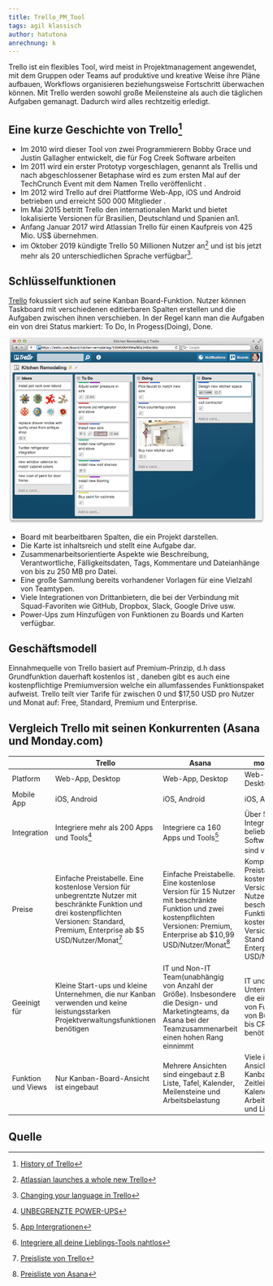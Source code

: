 ```yaml
---
title: Trello_PM_Tool
tags: agil klassisch
author: hatutona
anrechnung: k
---
```


Trello ist ein flexibles Tool, wird meist in Projektmanagement angewendet, mit dem Gruppen oder Teams auf produktive und kreative Weise ihre Pläne aufbauen, Workflows organisieren beziehungsweise Fortschritt überwachen können. Mit Trello werden sowohl große Meilensteine als auch die täglichen Aufgaben gemanagt. Dadurch wird alles rechtzeitig erledigt.

## Eine kurze Geschichte von Trello[^1]
* Im 2010 wird dieser Tool von zwei Programmierern Bobby Grace und Justin Gallagher entwickelt, die  für  Fog Creek Software arbeiten 
* Im 2011 wird ein erster Prototyp vorgeschlagen, genannt als Trellis und nach abgeschlossener Betaphase wird es zum ersten Mal auf der TechCrunch Event mit dem Namen Trello veröffenlicht .
* Im 2012 wird Trello auf drei Plattforme Web-App, iOS und Android betrieben und erreicht 500 000 Mitglieder .
* Im Mai 2015 betritt Trello den internationalen Markt und bietet lokalisierte Versionen für Brasilien, Deutschland und Spanien an1.
* Anfang Januar 2017 wird Atlassian Trello für einen Kaufpreis von 425 Mio. US$ übernehmen.
* im Oktober 2019 kündigte Trello 50 Millionen Nutzer an[^2]  und ist bis jetzt mehr als 20 unterschiedlichen Sprache verfügbar[^3].

## Schlüsselfunktionen 
[Trello](https://de.wikipedia.org/wiki/Kanban-Tafel) fokussiert sich auf seine Kanban Board-Funktion. Nutzer können Taskboard mit verschiedenen editierbaren Spalten erstellen und die Aufgaben zwischen ihnen verschieben. In der Regel kann man die Aufgaben ein von drei Status markiert: To Do, In Progess(Doing), Done.

![Beispielabbildung](Trello_PM_Tool/trello.png)

* Board mit bearbeitbaren Spalten, die ein Projekt darstellen.
* Die Karte ist inhaltsreich und stellt eine Aufgabe dar.
* Zusammenarbeitsorientierte Aspekte wie Beschreibung, Verantwortliche, Fälligkeitsdaten, Tags, Kommentare und Dateianhänge von bis zu 250 MB pro Datei.
* Eine große Sammlung bereits vorhandener Vorlagen für eine Vielzahl von Teamtypen.
* Viele Integrationen von Drittanbietern, die bei der Verbindung mit Squad-Favoriten wie GitHub, Dropbox, Slack, Google Drive usw.
* Power-Ups zum Hinzufügen von Funktionen zu Boards und Karten verfügbar.

## Geschäftsmodell
Einnahmequelle von Trello basiert auf Premium-Prinzip, d.h dass Grundfunktion dauerhaft kostenlos ist , daneben gibt es auch eine kostenpflichtige Premiumversion welche ein allumfassendes Funktionspaket aufweist. Trello teilt vier Tarife für zwischen 0 und $17,50 USD pro Nutzer und Monat auf:  Free, Standard, Premium und Enterprise.
## Vergleich Trello mit seinen Konkurrenten (Asana und Monday.com)

|   | Trello | Asana | monday.com|
| ------------- | ------------- | ------------- | ------------- |
| Platform  | Web-App, Desktop  | Web-App, Desktop  | Web-App, Desktop  |
| Mobile App  | iOS, Android| iOS, Android| iOS, Android
| Integration | Integriere mehr als 200 Apps und Tools[^4]   | Integriere  ca 160 Apps und Tools[^6]  | Über 50 Integrationen mit beliebten Software-Apps sind verfügbar[^8] |
| Preise  | Einfache Preistabelle. Eine kostenlose Version für unbegrentzte Nutzer mit beschränkte Funktion und drei kostenpflichten Versionen: Standard,  Premium, Enterprise ab $5 USD/Nutzer/Monat[^5] | Einfache Preistabelle. Eine kostenlose Version für 15 Nutzer mit beschränkte Funktion und zwei kostenpflichten Versionen: Premium, Enterprise ab $10,99 USD/Nutzer/Monat[^7] | Komplexe Preistabelle. Eine kostenlose Version für 2 Nutzer mit beschränkte Funktion und vier kostenpflichten Versionen:  Basic Standard,  Pro, Enterprise ab $10 USD/Nutzer/Monat |
| Geeinigt für  |Kleine Start-ups und kleine Unternehmen, die nur Kanban verwenden und keine leistungsstarken Projektverwaltungsfunktionen benötigen | IT und Non-IT Team(unabhängig von Anzahl der Größe). Insbesondere die Design- und Marketingteams, da Asana bei der Teamzusammenarbeit einen hohen Rang einnimmt | IT und Non-IT Unternehemen, die eine Vielzahl von Funktionen von Bug Tracking bis CRM benötigen |
| Funktion und Views  | Nur Kanban-Board-Ansicht ist eingebaut | Mehrere  Ansichten sind eingebaut z.B Liste, Tafel, Kalender, Meilensteine und Arbeitsbelastung  | Viele integrierte Ansichten wie Kanban-Board, Zeitleiste, Kalender, Arbeitsauslastung und Liste|
## Quelle
[^1]: [History of Trello](https://en.wikipedia.org/wiki/Trello)
[^2]: [Atlassian launches a whole new Trello](https://techcrunch.com/2021/02/16/atlassian-launches-a-whole-new-trello/)
[^3]: [Changing your language in Trello](https://help.trello.com/article/745-is-trello-available-in-other-languages)
[^4]: [UNBEGRENZTE POWER-UPS](https://trello.com/pricing)
[^5]: [Preisliste von Trello](https://trello.com/pricing)
[^6]: [App Intergrationen](https://asana.com/de/apps)
[^7]: [Preisliste von Asana](https://asana.com/de/pricing)
[^8]: [Integriere all deine Lieblings-Tools nahtlos](https://monday.com/lang/de/integrations/)
[^9]:[Preisgestaltung von Monday.com](https://monday.com/lang/de/pricing/)
